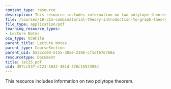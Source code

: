 ```yaml
---
content_type: resource
description: This resource includes information on two polytope theorem.
file: /courses/18-315-combinatorial-theory-introduction-to-graph-theory-extremal-and-enumerative-combinatorics-spring-2005/d57cc537d1231632481d376c1552398d_lec35.pdf
file_type: application/pdf
learning_resource_types:
- Lecture Notes
ocw_type: OCWFile
parent_title: Lecture Notes
parent_type: CourseSection
parent_uid: b52ccc0d-5155-38ae-219b-cf1df67d760a
resourcetype: Document
title: lec35.pdf
uid: d57cc537-d123-1632-481d-376c1552398d
---
```

This resource includes information on two polytope theorem.


